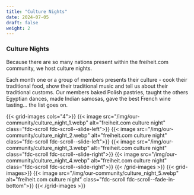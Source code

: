 ```yaml
---
title: "Culture Nights"
date: 2024-07-05
draft: false
weight: 2
---
```


### Culture Nights

Because there are so many nations present within the freiheit.com community, we host culture nights.

Each month one or a group of members presents their culture - cook their traditional food, show their traditional music and tell us about their traditional customs. Our members baked Polish pastries, taught the others Egyptian dances, made Indian samosas, gave the best French wine tasting… the list goes on.

{{< grid-images cols="4">}}
    {{< image src="/img/our-community/culture_night_1.webp" alt="freiheit.com culture night" class="fdc-scroll fdc-scroll--slide-left">}}
    {{< image src="/img/our-community/culture_night_2.webp" alt="freiheit.com culture night" class="fdc-scroll fdc-scroll--slide-left">}}
    {{< image src="/img/our-community/culture_night_3.webp" alt="freiheit.com culture night" class="fdc-scroll fdc-scroll--slide-right">}}
    {{< image src="/img/our-community/culture_night_4.webp" alt="freiheit.com culture night" class="fdc-scroll fdc-scroll--slide-right">}}
{{< /grid-images >}}
{{< grid-images>}}
    {{< image src="/img/our-community/culture_night_5.webp" alt="freiheit.com culture night" class="fdc-scroll fdc-scroll--fade-in-bottom">}}
{{< /grid-images >}}
